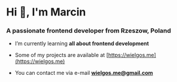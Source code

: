 <h1>Hi 👋, I'm Marcin</h1>
<h3>A passionate frontend developer from Rzeszow, Poland</h3>

- I’m currently learning **all about frontend development**

- Some of my projects are available at [https://wielgos.me](https://wielgos.me)

- You can contact me via e-mail **wielgos.me@gmail.com**
